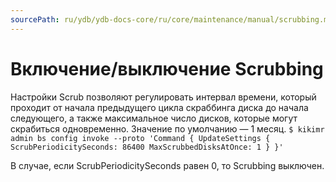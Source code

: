 ```yaml
---
sourcePath: ru/ydb/ydb-docs-core/ru/core/maintenance/manual/scrubbing.md
---
```

# Включение/выключение Scrubbing

Настройки Scrub позволяют регулировать интервал времени, который проходит от начала предыдущего цикла скраббинга диска до начала следующего, а также максимальное число дисков, которые могут скрабиться одновременно. Значение по умолчанию — 1 месяц.
`$ kikimr admin bs config invoke --proto 'Command { UpdateSettings { ScrubPeriodicitySeconds: 86400 MaxScrubbedDisksAtOnce: 1 } }'`

В случае, если ScrubPeriodicitySeconds равен 0, то Scrubbing выключен.
